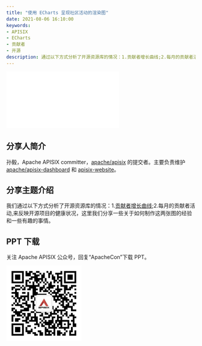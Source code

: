 ```yaml
---
title: "使用 ECharts 呈现社区活动的渲染图"
date: 2021-08-06 16:10:00
keywords:
- APISIX
- ECharts
- 贡献者
- 开源
description: 通过以下方式分析了开源资源库的情况：1.贡献者增长曲线;2.每月的贡献者活动,来反映开源项目的健康状况，这里我们分享一些关于如何制作这两张图的经验和一些有趣的事情。
---
```


<!-- markdownlint-disable -->
<iframe src="//player.bilibili.com/player.html?aid=847253062&bvid=BV1fL4y1Y7rf&cid=388393914&page=1" frameborder="0" scrolling="no" allowfullscreen="true" style={{width:"100%", maxHeight: "calc(100vw / 5 * 3)", height: "calc(100vh / 5 * 3)"}}></iframe>
<!-- markdownlint-enable -->

## 分享人简介

孙毅，Apache APISIX committer，[apache/apisix](https://github.com/apache/apisix) 的提交者。主要负责维护 [apache/apisix-dashboard](https://github.com/apache/apisix-dashboard) 和 [apisix-website](https://github.com/apache/apisix-website)。

## 分享主题介绍

我们通过以下方式分析了开源资源库的情况：1.[贡献者增长曲线](https://github.com/api7/contributor-graph);2.每月的贡献者活动,来反映开源项目的健康状况，这里我们分享一些关于如何制作这两张图的经验和一些有趣的事情。

## PPT 下载

关注 Apache APISIX 公众号，回复“ApacheCon”下载 PPT。

<img src="../static/img/blog_img/APISIX-wechat.png" alt="Apache APISIX WeChat" style="width: 200px;"/>
